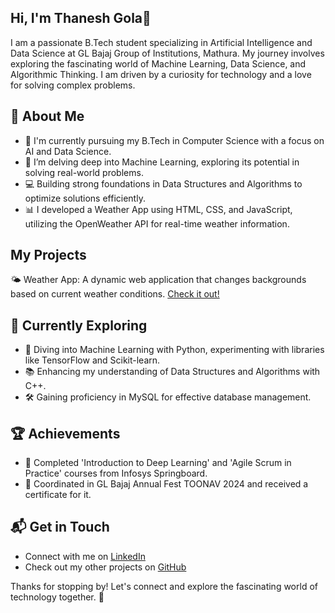 ## Hi, I'm Thanesh Gola👋

I am a passionate B.Tech student specializing in Artificial Intelligence and Data Science at GL Bajaj Group of Institutions, Mathura. My journey involves exploring the fascinating world of Machine Learning, Data Science, and Algorithmic Thinking. I am driven by a curiosity for technology and a love for solving complex problems.<br>

## 🚀 About Me
-   🔭 I'm currently pursuing my B.Tech in Computer Science with a focus on AI and Data Science.<br>
-   🌱 I’m delving deep into Machine Learning, exploring its potential in solving real-world problems.<br>
-   💻 Building strong foundations in Data Structures and Algorithms to optimize solutions efficiently.<br>
-   📊 I developed a Weather App using HTML, CSS, and JavaScript, utilizing the OpenWeather API for real-time weather information.<br>

## My Projects
🌤️ Weather App: A dynamic web application that changes backgrounds based on current weather conditions. [Check it out!](https://thaneshgola.github.io/Weather/)

## 🌱 Currently Exploring
-   🤖 Diving into Machine Learning with Python, experimenting with libraries like TensorFlow and Scikit-learn.<br>
-   📚 Enhancing my understanding of Data Structures and Algorithms with C++.<br>
-   🛠️ Gaining proficiency in MySQL for effective database management.<br>

## 🏆 Achievements
-   📜 Completed 'Introduction to Deep Learning' and 'Agile Scrum in Practice' courses from Infosys Springboard.<br>
-   🎉 Coordinated in GL Bajaj Annual Fest TOONAV 2024 and received a certificate for it.<br>

## 📬 Get in Touch
-   Connect with me on [LinkedIn](https://www.linkedin.com/in/thaneshgola/)<br>
-   Check out my other projects on [GitHub](https://github.com/thaneshgola)<br>

Thanks for stopping by! Let's connect and explore the fascinating world of technology together. 🚀
